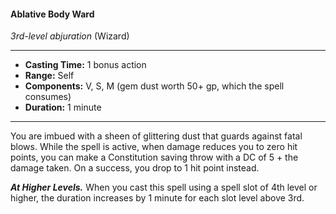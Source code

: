 #### Ablative Body Ward
*3rd-level abjuration* (Wizard)
___
- **Casting Time:** 1 bonus action
- **Range:** Self
- **Components:** V, S, M (gem dust worth 50+ gp, which the spell consumes)
- **Duration:** 1 minute
---
You are imbued with a sheen of glittering dust that guards against fatal blows. While the spell is active, when damage reduces you to zero hit points, you can make a Constitution saving throw with a DC of 5 + the damage taken. On a success, you drop to 1 hit point instead.

***At Higher Levels.*** When you cast this spell using a spell slot of 4th level or higher, the duration increases by 1 minute for each slot level above 3rd.